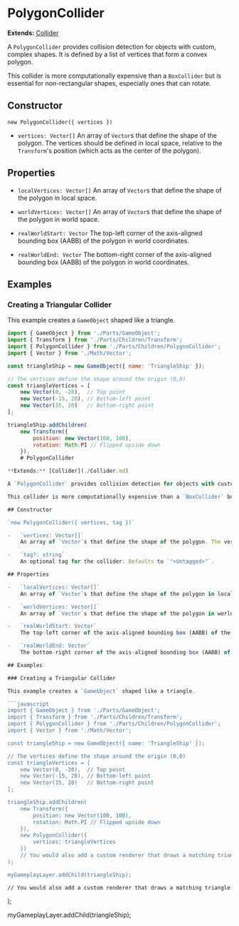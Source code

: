 # PolygonCollider

**Extends:** [Collider](./Collider.md)

A `PolygonCollider` provides collision detection for objects with custom, complex shapes. It is defined by a list of vertices that form a convex polygon.

This collider is more computationally expensive than a `BoxCollider` but is essential for non-rectangular shapes, especially ones that can rotate.

## Constructor

`new PolygonCollider({ vertices })`

-   `vertices: Vector[]`
    An array of `Vector`s that define the shape of the polygon. The vertices should be defined in local space, relative to the `Transform`'s position (which acts as the center of the polygon).

## Properties

-   `localVertices: Vector[]`
    An array of `Vector`s that define the shape of the polygon in local space.

-   `worldVertices: Vector[]`
    An array of `Vector`s that define the shape of the polygon in world space.

-   `realWorldStart: Vector`
    The top-left corner of the axis-aligned bounding box (AABB) of the polygon in world coordinates.

-   `realWorldEnd: Vector`
    The bottom-right corner of the axis-aligned bounding box (AABB) of the polygon in world coordinates.

## Examples

### Creating a Triangular Collider

This example creates a `GameObject` shaped like a triangle.

```javascript
import { GameObject } from './Parts/GameObject';
import { Transform } from './Parts/Children/Transform';
import { PolygonCollider } from './Parts/Children/PolygonCollider';
import { Vector } from './Math/Vector';

const triangleShip = new GameObject({ name: 'TriangleShip' });

// The vertices define the shape around the origin (0,0)
const triangleVertices = [
    new Vector(0, -20),  // Top point
    new Vector(-15, 20), // Bottom-left point
    new Vector(15, 20)   // Bottom-right point
];

triangleShip.addChildren(
    new Transform({
        position: new Vector(100, 100),
        rotation: Math.PI // Flipped upside down
    }),
    # PolygonCollider

**Extends:** [Collider](./Collider.md)

A `PolygonCollider` provides collision detection for objects with custom, complex shapes. It is defined by a list of vertices that form a convex polygon.

This collider is more computationally expensive than a `BoxCollider` but is essential for non-rectangular shapes, especially ones that can rotate.

## Constructor

`new PolygonCollider({ vertices, tag })`

-   `vertices: Vector[]`
    An array of `Vector`s that define the shape of the polygon. The vertices should be defined in local space, relative to the `Transform`'s position (which acts as the center of the polygon).

-   `tag?: string`
    An optional tag for the collider. Defaults to `"<Untagged>"`.

## Properties

-   `localVertices: Vector[]`
    An array of `Vector`s that define the shape of the polygon in local space.

-   `worldVertices: Vector[]`
    An array of `Vector`s that define the shape of the polygon in world space.

-   `realWorldStart: Vector`
    The top-left corner of the axis-aligned bounding box (AABB) of the polygon in world coordinates.

-   `realWorldEnd: Vector`
    The bottom-right corner of the axis-aligned bounding box (AABB) of the polygon in world coordinates.

## Examples

### Creating a Triangular Collider

This example creates a `GameObject` shaped like a triangle.

```javascript
import { GameObject } from './Parts/GameObject';
import { Transform } from './Parts/Children/Transform';
import { PolygonCollider } from './Parts/Children/PolygonCollider';
import { Vector } from './Math/Vector';

const triangleShip = new GameObject({ name: 'TriangleShip' });

// The vertices define the shape around the origin (0,0)
const triangleVertices = [
    new Vector(0, -20),  // Top point
    new Vector(-15, 20), // Bottom-left point
    new Vector(15, 20)   // Bottom-right point
];

triangleShip.addChildren(
    new Transform({
        position: new Vector(100, 100),
        rotation: Math.PI // Flipped upside down
    }),
    new PolygonCollider({
        vertices: triangleVertices
    })
    // You would also add a custom renderer that draws a matching triangle
);

myGameplayLayer.addChild(triangleShip);
```

    // You would also add a custom renderer that draws a matching triangle
);

myGameplayLayer.addChild(triangleShip);
```